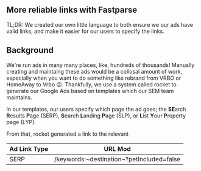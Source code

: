 ## More reliable links with Fastparse

TL;DR: We created our own little language to both ensure we our ads have valid links, and make it easier for our users to specify the links.

## Background

We're run ads in many many places, like, hundreds of thousands! Manually creating and maintaing these ads would be a collosal amount of work, especially when you want to do something like rebrand from VRBO or HomeAway to Vrbo 😉. Thankfully, we use a system called rocket to generate our Google Ads based on templates which our SEM team maintains. 

In our templates, our users specify which page the ad goes; the **SE**arch **R**esults **P**age (SERP), **S**earch **L**anding **P**age (SLP), or **L**ist **Y**our **P**roperty page (LYP).

From that, rocket generated a link to the relevant

|Ad Link Type|URL Mod|
|----|---|
|SERP|/keywords:~destination~?petIncluded=false|


